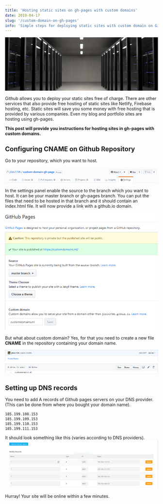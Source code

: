 ```yaml
---
title: 'Hosting static sites on gh-pages with custom domains'
date: 2019-04-17
slug: '/custom-domain-on-gh-pages'
info: 'Simple steps for deploying static sites with custom domain on Github'
---
```


![Servers](featured-image.jpg)

Github allows you to deploy your static sites free of charge. There are other services that also provide free hosting of static sites like Netlify, Firebase hosting, etc. Static sites will save you some money with free hosting that is provided by various companies.
Even my blog and portfolio sites are hosting using gh-pages.

**This post will provide you instructions for hosting sites in gh-pages with custom domains.**

## Configuring CNAME on Github Repository

Go to your repository, which you want to host.

![Github Settings Menu](settings.png)

In the settings panel enable the source to the branch which you want to host. It can be your master branch or gh-pages branch.
You can put the files that need to be hosted in that branch and it should contain an index.html file.
It will now provide a link with a github.io domain.

![Setting up custom domain](custom-domain-settings.png)

But what about custom domain?
Yes, for that you need to create a new file **CNAME** in the repository containing your domain name.

![CNAME file](cname.png)

## Setting up DNS records

You need to add A records of Github pages servers on your DNS provider. (This can be done from where you bought your domain name).

```
185.199.108.153
185.199.109.153
185.199.110.153
185.199.111.153
```

It should look something like this (varies according to DNS providers).
![DNS Settings](dns-settings.png)

Hurray! Your site will be online within a few minutes.
